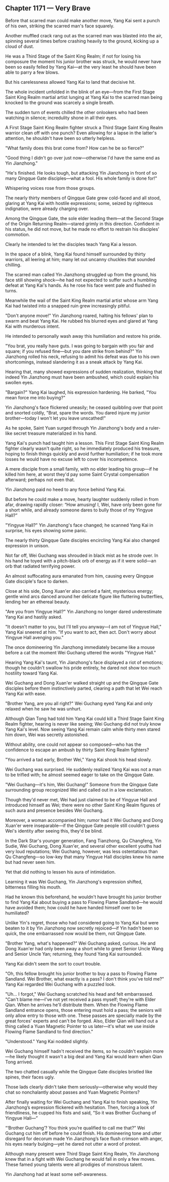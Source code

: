 ## Chapter 1171 — Very Brave

Before that scarred man could make another move, Yang Kai sent a punch of his own, striking the scarred man's face squarely.

Another muffled crack rang out as the scarred man was blasted into the air, spinning several times before crashing heavily to the ground, kicking up a cloud of dust.

He was a Third Stage of the Saint King Realm; if not for losing his composure the moment his junior brother was struck, he would never have been so easily felled by Yang Kai—at the very least he should have been able to parry a few blows.

But his carelessness allowed Yang Kai to land that decisive hit.

The whole incident unfolded in the blink of an eye—from the First Stage Saint King Realm martial artist lunging at Yang Kai to the scarred man being knocked to the ground was scarcely a single breath.

The sudden turn of events chilled the other onlookers who had been watching in silence; incredulity shone in all their eyes.

A First Stage Saint King Realm fighter struck a Third Stage Saint King Realm warrior clean off with one punch? Even allowing for a lapse in the latter's attention, he shouldn't have been so utterly helpless.

"What family does this brat come from? How can he be so fierce?"

"Good thing I didn't go over just now—otherwise I'd have the same end as Yin Jianzhong."

"He's finished. He looks tough, but attacking Yin Jianzhong in front of so many Qingque Gate disciples—what a fool. His whole family is done for!"

Whispering voices rose from those groups.

The nearly thirty members of Qingque Gate grew cold-faced and all stood, glaring at Yang Kai with hostile expressions; some, seized by righteous indignation, were already charging over.

Among the Qingque Gate, the sole elder leading them—at the Second Stage of the Origin Returning Realm—stared grimly in this direction. Confident in his status, he did not move, but he made no effort to restrain his disciples' commotion.

Clearly he intended to let the disciples teach Yang Kai a lesson.

In the space of a blink, Yang Kai found himself surrounded by thirty warriors, all leering at him; many let out uncanny chuckles that sounded chilling.

The scarred man called Yin Jianzhong struggled up from the ground, his face still showing shock—he had not expected to suffer such a humbling defeat at Yang Kai's hands. As he rose his face went pale and flushed in turns.

Meanwhile the wail of the Saint King Realm martial artist whose arm Yang Kai had twisted into a snapped ruin grew increasingly pitiful.

"Don't anyone move!" Yin Jianzhong roared, halting his fellows' plan to swarm and beat Yang Kai. He rubbed his blurred eyes and glared at Yang Kai with murderous intent.

He intended to personally wash away this humiliation and restore his pride.

"You brat, you really have guts. I was going to bargain with you fair and square; if you refused fine—but you dare strike from behind?" Yin Jianzhong rolled his neck, refusing to admit his defeat was due to his own shortcomings, instead slandering it as a sneak attack by Yang Kai.

Hearing that, many showed expressions of sudden realization, thinking that indeed Yin Jianzhong must have been ambushed, which could explain his swollen eyes.

"Bargain?" Yang Kai laughed, his expression hardening. He barked, "You mean force me into buying?"

Yin Jianzhong's face flickered uneasily; he ceased quibbling over that point and snorted coldly, "Brat, spare the words. You dared injure my junior brother—today I won't let you leave unscathed!"

As he spoke, Saint Yuan surged through Yin Jianzhong's body and a ruler-like secret treasure materialized in his hand.

Yang Kai's punch had taught him a lesson. This First Stage Saint King Realm fighter clearly wasn't quite right, so he immediately produced his treasure, hoping to finish things quickly and avoid further humiliation; if he took more losses he would have no excuse left to cover his incompetence.

A mere disciple from a small family, with no elder leading his group—if he killed him here, at worst they'd pay some Saint Crystal compensation afterward; perhaps not even that.

Yin Jianzhong paid no heed to any force behind Yang Kai.

But before he could make a move, hearty laughter suddenly rolled in from afar, drawing rapidly closer: “How amusing! I, Wei, have only been gone for a short while, and already someone dares to bully those of my Yingyue Hall?”

"Yingyue Hall?" Yin Jianzhong's face changed; he scanned Yang Kai in surprise, his eyes showing some panic.

The nearly thirty Qingque Gate disciples encircling Yang Kai also changed expression in unison.

Not far off, Wei Guchang was shrouded in black mist as he strode over. In his hand he toyed with a pitch-black orb of energy as if it were solid—an orb that radiated terrifying power.

An almost suffocating aura emanated from him, causing every Qingque Gate disciple's face to darken.

Close at his side, Dong Xuan'er also carried a faint, mysterious energy; gentle wind arcs danced around her delicate figure like fluttering butterflies, lending her an ethereal beauty.

"Are you from Yingyue Hall?" Yin Jianzhong no longer dared underestimate Yang Kai and hastily asked.

"It doesn't matter to you, but I'll tell you anyway—I am not of Yingyue Hall," Yang Kai sneered at him. "If you want to act, then act. Don't worry about Yingyue Hall avenging you."

The once domineering Yin Jianzhong immediately became like a mouse before a cat the moment Wei Guchang uttered the words "Yingyue Hall."

Hearing Yang Kai's taunt, Yin Jianzhong's face displayed a riot of emotions; though he couldn't swallow his pride entirely, he dared not show too much hostility toward Yang Kai.

Wei Guchang and Dong Xuan'er walked straight up and the Qingque Gate disciples before them instinctively parted, clearing a path that let Wei reach Yang Kai with ease.

"Brother Yang, are you all right?" Wei Guchang eyed Yang Kai and only relaxed when he saw he was unhurt.

Although Qian Tong had told him Yang Kai could kill a Third Stage Saint King Realm fighter, hearing is never like seeing; Wei Guchang did not truly know Yang Kai's level. Now seeing Yang Kai remain calm while thirty men stared him down, Wei was secretly astonished.

Without ability, one could not appear so composed—who has the confidence to escape an ambush by thirty Saint King Realm fighters?

"You arrived a tad early, Brother Wei," Yang Kai shook his head slowly.

Wei Guchang was surprised. He suddenly realized Yang Kai was not a man to be trifled with; he almost seemed eager to take on the Qingque Gate.

"Wei Guchang—it's him, Wei Guchang!" Someone from the Qingque Gate surrounding group recognized Wei and called out in a low exclamation.

Though they'd never met, Wei had just claimed to be of Yingyue Hall and introduced himself as Wei; there were no other Saint King Realm figures of such aura and presence besides Wei Guchang.

Moreover, a woman accompanied him; rumor had it Wei Guchang and Dong Xuan'er were inseparable—if the Qingque Gate people still couldn't guess Wei's identity after seeing this, they'd be blind.

In the Dark Star's younger generation, Fang Tianzhong, Qu Changfeng, Yin Sudie, Wei Guchang, Dong Xuan'er, and several other excellent youths had very loud reputations; Wei Guchang, however, was less ostentatious than Qu Changfeng—so low-key that many Yingyue Hall disciples knew his name but had never seen him.

Yet that did nothing to lessen his aura of intimidation.

Learning it was Wei Guchang, Yin Jianzhong's expression shifted, bitterness filling his mouth.

Had he known this beforehand, he wouldn't have brought his junior brother to find Yang Kai about buying a pass to Flowing Flame Sandland—he would have avoided them; how could he have handed himself over to be humiliated?

Unlike Yin's regret, those who had considered going to Yang Kai but were beaten to it by Yin Jianzhong now secretly rejoiced—if Yin hadn't been so quick, the one embarrassed now would be them, not Qingque Gate.

"Brother Yang, what's happened?" Wei Guchang asked, curious. He and Dong Xuan'er had only been away a short while to greet Senior Uncle Wang and Senior Uncle Yan; returning, they found Yang Kai surrounded.

Yang Kai didn't seem the sort to court trouble.

"Oh, this fellow brought his junior brother to buy a pass to Flowing Flame Sandland. Wei Brother, what exactly is a pass? I don't think you've told me?" Yang Kai regarded Wei Guchang with a puzzled look.

"Uh… I forgot," Wei Guchang scratched his head and felt embarrassed. "Can't blame me—I've not yet received a pass myself; they're with Elder Qian. When he arrives he'll distribute them. When the Flowing Flame Sandland entrance opens, those entering must hold a pass; the seniors will only allow entry to those with one. These passes are specially made by the great forces' experts and can't be forged. Also, Elder Qian will hand out a thing called a Yuan Magnetic Pointer to us later—it's what we use inside Flowing Flame Sandland to find direction."

"Understood." Yang Kai nodded slightly.

Wei Guchang himself hadn't received the items, so he couldn't explain more—he likely thought it wasn't a big deal and Yang Kai would learn when Qian Tong arrived.

The two chatted casually while the Qingque Gate disciples bristled like spines, their faces ugly.

Those lads clearly didn't take them seriously—otherwise why would they chat so nonchalantly about passes and Yuan Magnetic Pointers?

After finally waiting for Wei Guchang and Yang Kai to finish speaking, Yin Jianzhong’s expression flickered with hesitation. Then, forcing a look of friendliness, he cupped his fists and said, “So it was Brother Guchang of Yingyue Hall—”

“‘Brother Guchang’? You think you’re qualified to call me that?” Wei Guchang cut him off before he could finish. His domineering tone and utter disregard for decorum made Yin Jianzhong’s face flush crimson with anger, his eyes nearly bulging—yet he dared not utter a word of protest.

Although many present were Third Stage Saint King Realm, Yin Jianzhong knew that in a fight with Wei Guchang he would fall in only a few moves. These famed young talents were all prodigies of monstrous talent.

Yin Jianzhong had at least some self-awareness.